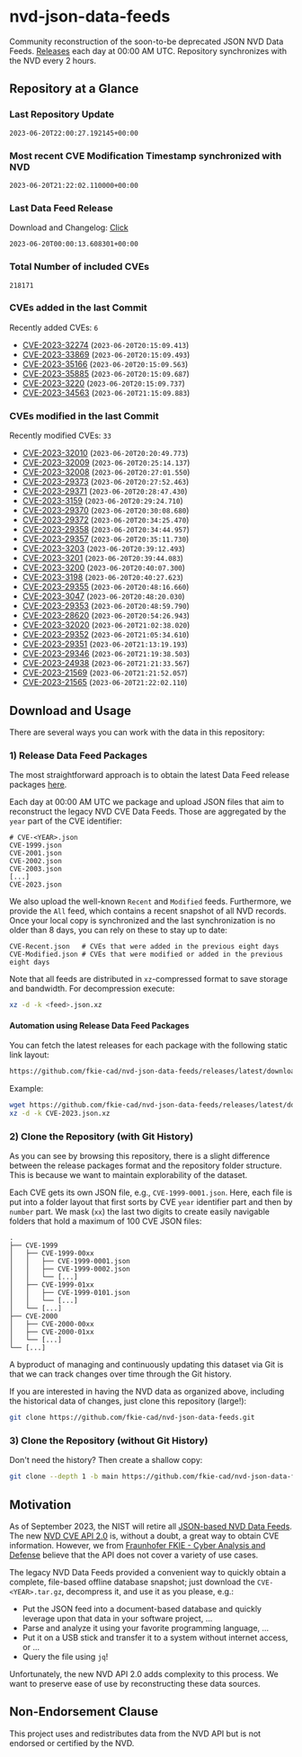 # nvd-json-data-feeds

Community reconstruction of the soon-to-be deprecated JSON NVD Data Feeds. 
[Releases](https://github.com/fkie-cad/nvd-json-data-feeds/releases/latest) each day at 00:00 AM UTC.
Repository synchronizes with the NVD every 2 hours.

## Repository at a Glance

### Last Repository Update

```plain
2023-06-20T22:00:27.192145+00:00
```

### Most recent CVE Modification Timestamp synchronized with NVD

```plain
2023-06-20T21:22:02.110000+00:00
```

### Last Data Feed Release

Download and Changelog: [Click](https://github.com/fkie-cad/nvd-json-data-feeds/releases/latest)

```plain
2023-06-20T00:00:13.608301+00:00
```

### Total Number of included CVEs

```plain
218171
```

### CVEs added in the last Commit

Recently added CVEs: `6`

* [CVE-2023-32274](CVE-2023/CVE-2023-322xx/CVE-2023-32274.json) (`2023-06-20T20:15:09.413`)
* [CVE-2023-33869](CVE-2023/CVE-2023-338xx/CVE-2023-33869.json) (`2023-06-20T20:15:09.493`)
* [CVE-2023-35166](CVE-2023/CVE-2023-351xx/CVE-2023-35166.json) (`2023-06-20T20:15:09.563`)
* [CVE-2023-35885](CVE-2023/CVE-2023-358xx/CVE-2023-35885.json) (`2023-06-20T20:15:09.687`)
* [CVE-2023-3220](CVE-2023/CVE-2023-32xx/CVE-2023-3220.json) (`2023-06-20T20:15:09.737`)
* [CVE-2023-34563](CVE-2023/CVE-2023-345xx/CVE-2023-34563.json) (`2023-06-20T21:15:09.883`)


### CVEs modified in the last Commit

Recently modified CVEs: `33`

* [CVE-2023-32010](CVE-2023/CVE-2023-320xx/CVE-2023-32010.json) (`2023-06-20T20:20:49.773`)
* [CVE-2023-32009](CVE-2023/CVE-2023-320xx/CVE-2023-32009.json) (`2023-06-20T20:25:14.137`)
* [CVE-2023-32008](CVE-2023/CVE-2023-320xx/CVE-2023-32008.json) (`2023-06-20T20:27:01.550`)
* [CVE-2023-29373](CVE-2023/CVE-2023-293xx/CVE-2023-29373.json) (`2023-06-20T20:27:52.463`)
* [CVE-2023-29371](CVE-2023/CVE-2023-293xx/CVE-2023-29371.json) (`2023-06-20T20:28:47.430`)
* [CVE-2023-3159](CVE-2023/CVE-2023-31xx/CVE-2023-3159.json) (`2023-06-20T20:29:24.710`)
* [CVE-2023-29370](CVE-2023/CVE-2023-293xx/CVE-2023-29370.json) (`2023-06-20T20:30:08.680`)
* [CVE-2023-29372](CVE-2023/CVE-2023-293xx/CVE-2023-29372.json) (`2023-06-20T20:34:25.470`)
* [CVE-2023-29358](CVE-2023/CVE-2023-293xx/CVE-2023-29358.json) (`2023-06-20T20:34:44.957`)
* [CVE-2023-29357](CVE-2023/CVE-2023-293xx/CVE-2023-29357.json) (`2023-06-20T20:35:11.730`)
* [CVE-2023-3203](CVE-2023/CVE-2023-32xx/CVE-2023-3203.json) (`2023-06-20T20:39:12.493`)
* [CVE-2023-3201](CVE-2023/CVE-2023-32xx/CVE-2023-3201.json) (`2023-06-20T20:39:44.083`)
* [CVE-2023-3200](CVE-2023/CVE-2023-32xx/CVE-2023-3200.json) (`2023-06-20T20:40:07.300`)
* [CVE-2023-3198](CVE-2023/CVE-2023-31xx/CVE-2023-3198.json) (`2023-06-20T20:40:27.623`)
* [CVE-2023-29355](CVE-2023/CVE-2023-293xx/CVE-2023-29355.json) (`2023-06-20T20:48:16.660`)
* [CVE-2023-3047](CVE-2023/CVE-2023-30xx/CVE-2023-3047.json) (`2023-06-20T20:48:20.030`)
* [CVE-2023-29353](CVE-2023/CVE-2023-293xx/CVE-2023-29353.json) (`2023-06-20T20:48:59.790`)
* [CVE-2023-28620](CVE-2023/CVE-2023-286xx/CVE-2023-28620.json) (`2023-06-20T20:54:26.943`)
* [CVE-2023-32020](CVE-2023/CVE-2023-320xx/CVE-2023-32020.json) (`2023-06-20T21:02:38.020`)
* [CVE-2023-29352](CVE-2023/CVE-2023-293xx/CVE-2023-29352.json) (`2023-06-20T21:05:34.610`)
* [CVE-2023-29351](CVE-2023/CVE-2023-293xx/CVE-2023-29351.json) (`2023-06-20T21:13:19.193`)
* [CVE-2023-29346](CVE-2023/CVE-2023-293xx/CVE-2023-29346.json) (`2023-06-20T21:19:38.503`)
* [CVE-2023-24938](CVE-2023/CVE-2023-249xx/CVE-2023-24938.json) (`2023-06-20T21:21:33.567`)
* [CVE-2023-21569](CVE-2023/CVE-2023-215xx/CVE-2023-21569.json) (`2023-06-20T21:21:52.057`)
* [CVE-2023-21565](CVE-2023/CVE-2023-215xx/CVE-2023-21565.json) (`2023-06-20T21:22:02.110`)


## Download and Usage

There are several ways you can work with the data in this repository:

### 1) Release Data Feed Packages

The most straightforward approach is to obtain the latest Data Feed release packages [here](https://github.com/fkie-cad/nvd-json-data-feeds/releases/latest).

Each day at 00:00 AM UTC we package and upload JSON files that aim to reconstruct the legacy NVD CVE Data Feeds.
Those are aggregated by the `year` part of the CVE identifier:

```
# CVE-<YEAR>.json
CVE-1999.json
CVE-2001.json
CVE-2002.json
CVE-2003.json
[...]
CVE-2023.json
```

We also upload the well-known `Recent` and `Modified` feeds.
Furthermore, we provide the `All` feed, which contains a recent snapshot of all NVD records.
Once your local copy is synchronized and the last synchronization is no older than 8 days, you can rely on these to stay up to date:

```plain
CVE-Recent.json   # CVEs that were added in the previous eight days
CVE-Modified.json # CVEs that were modified or added in the previous eight days
```

Note that all feeds are distributed in `xz`-compressed format to save storage and bandwidth.
For decompression execute:

```sh
xz -d -k <feed>.json.xz
```


#### Automation using Release Data Feed Packages

You can fetch the latest releases for each package with the following static link layout:

```sh
https://github.com/fkie-cad/nvd-json-data-feeds/releases/latest/download/CVE-<YEAR>.json.xz
```

Example:

```sh
wget https://github.com/fkie-cad/nvd-json-data-feeds/releases/latest/download/CVE-2023.json.xz
xz -d -k CVE-2023.json.xz
```

### 2) Clone the Repository (with Git History)

As you can see by browsing this repository, there is a slight difference between the release packages format and the repository folder structure.
This is because we want to maintain explorability of the dataset.

Each CVE gets its own JSON file, e.g., `CVE-1999-0001.json`.
Here, each file is put into a folder layout that first sorts by CVE `year` identifier part and then by `number` part.
We mask (`xx`) the last two digits to create easily navigable folders that hold a maximum of 100 CVE JSON files:

```plain
.
├── CVE-1999
│   ├── CVE-1999-00xx
│   │   ├── CVE-1999-0001.json
│   │   ├── CVE-1999-0002.json
│   │   └── [...]
│   ├── CVE-1999-01xx
│   │   ├── CVE-1999-0101.json
│   │   └── [...]
│   └── [...]
├── CVE-2000
│   ├── CVE-2000-00xx
│   ├── CVE-2000-01xx
│   └── [...]
└── [...]
```

A byproduct of managing and continuously updating this dataset via Git is that we can track changes over time through the Git history.

If you are interested in having the NVD data as organized above, including the historical data of changes, just clone this repository (large!):

```sh
git clone https://github.com/fkie-cad/nvd-json-data-feeds.git
```

### 3) Clone the Repository (without Git History)

Don't need the history? Then create a shallow copy:

```sh
git clone --depth 1 -b main https://github.com/fkie-cad/nvd-json-data-feeds.git
```

## Motivation

As of September 2023, the NIST will retire all [JSON-based NVD Data Feeds](https://nvd.nist.gov/vuln/data-feeds#divRetirementBanner-1).
The new [NVD CVE API 2.0](https://nvd.nist.gov/developers/vulnerabilities) is, without a doubt, a great way to obtain CVE information.
However, we from [Fraunhofer FKIE - Cyber Analysis and Defense](https://www.fkie.fraunhofer.de/en/departments/cad.html) believe that the API does not cover a variety of use cases.

The legacy NVD Data Feeds provided a convenient way to quickly obtain a complete, file-based offline database snapshot; just download the `CVE-<YEAR>.tar.gz`, decompress it, and use it as you please, e.g.:

* Put the JSON feed into a document-based database and quickly leverage upon that data in your software project, ...
* Parse and analyze it using your favorite programming language, ...
* Put it on a USB stick and transfer it to a system without internet access, or ...
* Query the file using `jq`!

Unfortunately, the new NVD API 2.0 adds complexity to this process.
We want to preserve ease of use by reconstructing these data sources.

## Non-Endorsement Clause

This project uses and redistributes data from the NVD API but is not endorsed or certified by the NVD.